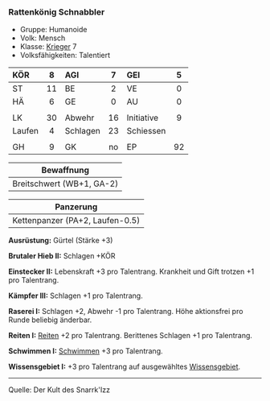 ### Rattenkönig Schnabbler

- Gruppe: Humanoide
- Volk: Mensch
- Klasse: [Krieger](../../grw/charaktere-klasse-krieger.md) 7
- Volksfähigkeiten: Talentiert

| KÖR    |  8  | AGI      |  7  | GEI        |  5  |
| :----- | :-: | :------- | :-: | :--------- | :-: |
| ST     | 11  | BE       |  2  | VE         |  0  |
| HÄ     |  6  | GE       |  0  | AU         |  0  |
|        |     |          |     |            |     |
| LK     | 30  | Abwehr   | 16  | Initiative |  9  |
| Laufen |  4  | Schlagen | 23  | Schiessen  |     |
|        |     |          |     |            |     |
| GH     |  9  | GK       | no  | EP         | 92  |

|        Bewaffnung         |
| :-----------------------: |
| Breitschwert (WB+1, GA-2) |

|            Panzerung            |
| :-----------------------------: |
| Kettenpanzer (PA+2, Laufen-0.5) |

**Ausrüstung:** Gürtel (Stärke +3)

**Brutaler Hieb II:** Schlagen +KÖR

**Einstecker II:** Lebenskraft +3 pro Talentrang. Krankheit und Gift trotzen +1 pro Talentrang.

**Kämpfer III:** Schlagen +1 pro Talentrang.

**Raserei I:** Schlagen +2, Abwehr -1 pro Talentrang. Höhe aktionsfrei pro Runde beliebig änderbar.

**Reiten I:** [Reiten](../../grw/talente/reiten.md) +2 pro Talentrang. Berittenes Schlagen +1 pro Talentrang.

**Schwimmen I:** [Schwimmen](../../grw/talente/schwimmen.md) +3 pro Talentrang.

**Wissensgebiet I:** +3 pro Talentrang auf ausgewähltes [Wissensgebiet](../../grw/talente/wissensgebiet.md).

---

Quelle: Der Kult des Snarrk'Izz
